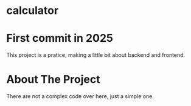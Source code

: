 # calculator
# First commit in 2025
This project is a pratice, making a little bit about backend and frontend.

# About The Project
There are not a complex code over here, just a simple one. 
